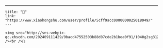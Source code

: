 ---
    title: "🐶"
    link: "https://www.xiaohongshu.com/user/profile/5cff9acc0000000025018949/"
    ---
    
    <img src="http://sns-webpic-qc.xhscdn.com/202409111429/9bacd47552503b88d07cde2b1bea0f91/1040g2sg3121370ll3c005n7vjb69b2a9tk2sq9o!nc_n_nwebp_mw_1" /><br />🐶
    